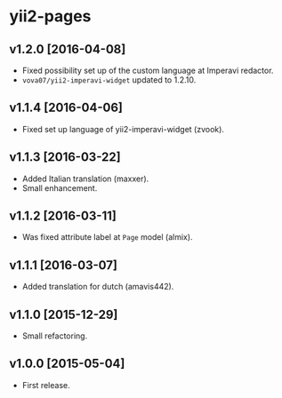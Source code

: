 yii2-pages
==========

v1.2.0 [2016-04-08]
-------------------

- Fixed possibility set up of the custom language at Imperavi redactor.
- `vova07/yii2-imperavi-widget` updated to 1.2.10.

v1.1.4 [2016-04-06]
-------------------

- Fixed set up language of yii2-imperavi-widget (zvook).

v1.1.3 [2016-03-22]
-------------------

- Added Italian translation (maxxer).
- Small enhancement.

v1.1.2 [2016-03-11]
------------------

- Was fixed attribute label at `Page` model (almix).

v1.1.1 [2016-03-07]
-------------------

- Added translation for dutch (amavis442).

v1.1.0 [2015-12-29]
-------------------

- Small refactoring.

v1.0.0 [2015-05-04]
-------------------

- First release.
